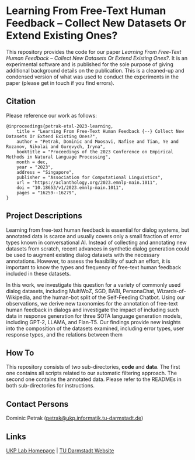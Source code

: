 # Learning From Free-Text Human Feedback – Collect New Datasets Or Extend Existing Ones?
This repository provides the code for our paper _Learning From Free-Text Human Feedback – Collect New Datasets Or Extend Existing Ones?_. It is an experimental software and is published for the sole purpose of giving additional background details on the publication. This is a cleaned-up and condensed version of what was used to conduct the experiments in the paper (please get in touch if you find errors).

## Citation
Please reference our work as follows:

```
@inproceedings{petrak-etal-2023-learning,
    title = "Learning From Free-Text Human Feedback {--} Collect New Datasets Or Extend Existing Ones?",
    author = "Petrak, Dominic and Moosavi, Nafise and Tian, Ye and Rozanov, Nikolai and Gurevych, Iryna",
    booktitle = "Proceedings of the 2023 Conference on Empirical Methods in Natural Language Processing",
    month = dec,
    year = "2023",
    address = "Singapore",
    publisher = "Association for Computational Linguistics",
    url = "https://aclanthology.org/2023.emnlp-main.1011",
    doi = "10.18653/v1/2023.emnlp-main.1011",
    pages = "16259--16279",    
}
```

## Project Descriptions

Learning from free-text human feedback is essential for dialog systems, but annotated data is scarce and usually covers only a small fraction of error types known in conversational AI. Instead of collecting and annotating new datasets from scratch, recent advances in synthetic dialog generation could be used to augment existing dialog datasets with the necessary annotations. However, to assess the feasibility of such an effort, it is important to know the types and frequency of free-text human feedback included in these datasets. 

In this work, we investigate this question for a variety of commonly used dialog datasets, including MultiWoZ, SGD, BABI, PersonaChat, Wizards-of-Wikipedia, and the human-bot split of the Self-Feeding Chatbot. Using our observations, we derive new taxonomies for the annotation of free-text human feedback in dialogs and investigate the impact of including such data in response generation for three SOTA language generation models, including GPT-2, LLAMA, and Flan-T5. Our findings provide new insights into the composition of the datasets examined, including error types, user response types, and the relations between them

## How To

This repository consists of two sub-directories, __code__ and __data__. The first one contains all scripts related to our automatic filtering approach. The second one contains the annotated data. Please refer to the READMEs in both sub-directories for instructions.

## Contact Persons

Dominic Petrak (<petrak@ukp.informatik.tu-darmstadt.de>)
  
## Links

[UKP Lab Homepage](https://www.ukp.tu-darmstadt.de/) | [TU Darmstadt Website](https://www.tu-darmstadt.de/index.en.jsp)

